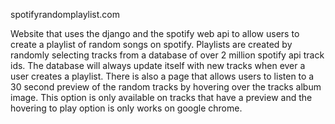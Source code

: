 spotifyrandomplaylist.com

Website that uses the django and the spotify web api to allow users to create a playlist of random songs on spotify. Playlists are created by randomly selecting tracks from a database of over 2 million spotify api track ids. The database will always update itself with new tracks when ever a user creates a playlist. There is also a page that allows users to listen to a 30 second preview of the random tracks by hovering over the tracks album image. This option is only available on tracks that have a preview and the hovering to play option is only works on google chrome.



